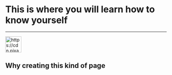 <h1> This is where you will learn how to know yourself </h1>

<hr>
<img src="https://cdn.pixabay.com/photo/2015/06/29/10/18/eye-825401_960_720.jpg" alt="https://cdn.pixabay.com/photo/2015/06/29/10/18/eye-825401_960_720.jpg" height="50" width="50">
<h2> Why creating this kind of page </h2>
